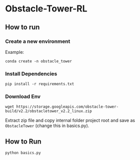 # Obstacle-Tower-RL

## How to run
### Create a new environment
Example: 
```
conda create -n obstacle_tower
```

### Install Dependencies
```
pip install -r requirements.txt
```

### Download Env

```
wget https://storage.googleapis.com/obstacle-tower-build/v2.2/obstacletower_v2.2_linux.zip
```

Extract zip file and copy internal folder project root and save as `ObstacleTower` (change this in basics.py).

## How to Run

```
python basics.py
```







